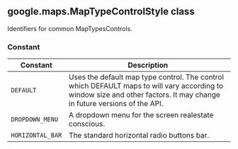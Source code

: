 <h2 id="MapTypeControlStyle">google.maps.MapTypeControlStyle class</h2>
<p>Identifiers for common MapTypesControls.</p><h3>Constant</h3><table summary="class MapTypeControlStyle - Constants" width="100%">
<thead>
<tr><th>Constant</th>
<th>Description</th>
</tr></thead>
<tbody>
<tr>
<td><code>DEFAULT</code></td>
<td>Uses the default map type control. The control which DEFAULT maps to will vary according to window size and other factors. It may change in future versions of the API.</td>
</tr>
<tr>
<td><code>DROPDOWN_MENU</code></td>
<td>A dropdown menu for the screen realestate conscious.</td>
</tr>
<tr>
<td><code>HORIZONTAL_BAR</code></td>
<td>The standard horizontal radio buttons bar.</td>
</tr>
</tbody>
</table>